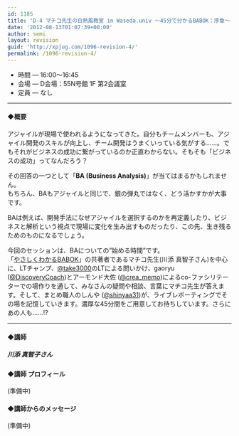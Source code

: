 ```yaml
---
id: 1185
title: 'D-4 マチコ先生の白熱風教室 in Waseda.univ 〜45分で分かるBABOK：序章〜【ディスカッション】'
date: '2012-08-13T01:07:39+00:00'
author: semi
layout: revision
guid: 'http://xpjug.com/1096-revision-4/'
permalink: /1096-revision-4/
---
```


- 時間 — 16:00〜16:45
- 会場 — D会場：55N号館 1F 第2会議室
- 定員 — なし

---

#### ◆概要

アジャイルが現場で使われるようになってきた。自分もチームメンバーも、アジャイル開発のスキルが向上し、チーム開発はうまくいっている気がする……。でもそれがビジネスの成功に繋がっているのか正直わからない。そもそも「ビジネスの成功」ってなんだろう？

その回答の一つとして「**BA (Business Analysis)**」が当てはまるかもしれません。  
もちろん、BAもアジャイルと同じで、銀の弾丸ではなく、どう活かすかが大事です。

BAは例えば、開発手法になぜアジャイルを選択するのかを再定義したり、ビジネスと解析という視点で現場に変化を生み出すものだったり、この先、生き残るためのものになるでしょう。

今回のセッションは、BAについての”始める時間”です。  
「[やさしくわかるBABOK](http://www.amazon.co.jp/dp/4798030112)」の共著者であるマチコ先生(川添 真智子さん)を中心に、LTチャンプ、[@take3000](https://twitter.com/take3000)のLTによる問いかけ、gaoryu ([@DiscoveryCoach](https://twitter.com/DiscoveryCoach))とアーモンド大佐 ([@crea\_memo](https://twitter.com/crea_memo))によるco-ファシリテーターでの場作りを通して、みなさんの疑問や相談、言葉にマチコ先生が答えます。そして、まとめ職人のしんや ([@shinyaa31](https://twitter.com/shinyaa31))が、ライブレポーティングでその場を記憶していきます。濃厚な45分間をご用意してお待ちしています。さらにあの人も……!?

---

#### ◆講師

##### 川添 真智子さん

#### ◆講師 プロフィール

(準備中)

#### ◆講師からのメッセージ

(準備中)